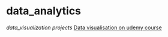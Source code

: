 # data_analytics
*data_visualization projects*
[Data visualisation on udemy course]([https://github.com/nafiya1236/data_analytics](https://github.com/nafiya1236/data_analytics/blob/main/udemy%20course%20P.ipynb))
